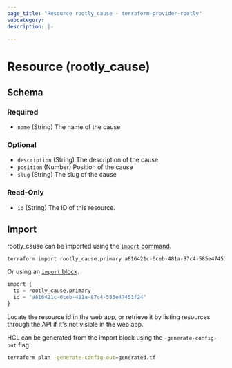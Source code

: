 ```yaml
---
page_title: "Resource rootly_cause - terraform-provider-rootly"
subcategory:
description: |-
    
---
```


# Resource (rootly_cause)





<!-- schema generated by tfplugindocs -->
## Schema

### Required

- `name` (String) The name of the cause

### Optional

- `description` (String) The description of the cause
- `position` (Number) Position of the cause
- `slug` (String) The slug of the cause

### Read-Only

- `id` (String) The ID of this resource.

## Import

rootly_cause can be imported using the [`import` command](https://developer.hashicorp.com/terraform/cli/commands/import).

```sh
terraform import rootly_cause.primary a816421c-6ceb-481a-87c4-585e47451f24
```

Or using an [`import` block](https://developer.hashicorp.com/terraform/language/import).

```terraform
import {
  to = rootly_cause.primary
  id = "a816421c-6ceb-481a-87c4-585e47451f24"
}
```

Locate the resource id in the web app, or retrieve it by listing resources through the API if it's not visible in the web app.

HCL can be generated from the import block using the `-generate-config-out` flag.

```sh
terraform plan -generate-config-out=generated.tf
```
